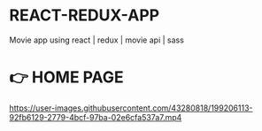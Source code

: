 # REACT-REDUX-APP
 Movie app using react | redux | movie api | sass

# :point_right: HOME PAGE

https://user-images.githubusercontent.com/43280818/199206113-92fb6129-2779-4bcf-97ba-02e6cfa537a7.mp4
